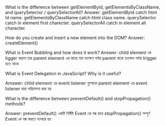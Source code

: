 What is the difference between getElementById, getElementsByClassName, and querySelector / querySelectorAll?
Answer: getElementById catch html Id name.
        getElementsByClassName catch html class name.
        querySelector catch in element first charecter.
        querySelectorAll catch in element all charecter.

How do you create and insert a new element into the DOM?
Answer: createElement()


What is Event Bubbling and how does it work?
Answer: child element কে tigger করলে তার parent element এর কাছে যায় যতক্ষন পর্যন্ত parent থাকে ততক্ষন পর্যন্ত trigger হতে থাকে



What is Event Delegation in JavaScript? Why is it useful?

Amswer: child element এর event listener গুলোকে parent element এর event listener দ্বারা পরিচালনা করা হয়


What is the difference between preventDefault() and stopPropagation() methods?

Answer: preventDefault() একটি নির্দীষ্ট Event কে বন্ধ করে
        stopPropagation() সম্পুর্ণ Event কে বন্ধ করতে ব্যবহার হয়
